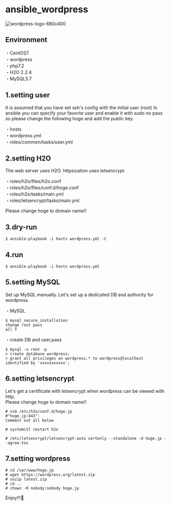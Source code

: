 # ansible_wordpress

![wordpress-logo-680x400](https://user-images.githubusercontent.com/5633085/44000641-d705b6d0-9e5e-11e8-8431-3fd766c459a3.png)

## Environment
・CentOS7  
・wordpress  
・php7.2  
・H2O 2.2.4  
・MySQL5.7  

## 1.setting user


It is assumed that you have set ssh's config with the initial user (root)
In ansible you can specify your favorite user and enable it with sudo no pass so please change the following hoge and add the public key.

・hosts  
・wordpress.yml  
・roles/common/tasks/user.yml

## 2.setting H2O

The web server uses H2O.
httpsization uses letsencrypt.

・roles/h2o/files/h2o.conf  
・roles/h2o/files/conf.d/hoge.conf  
・roles/h2o/tasks/main.yml  
・roles/letsencrypt/tasks/main.yml  

Please change hoge to domain name!!

## 3.dry-run

````
$ ansible-playbook -i hosts wordpress.yml -C
````

## 4.run

````
$ ansible-playbook -i hosts wordpress.yml
````

## 5.setting MySQL

Set up MySQL manually. Let's set up a dedicated DB and authority for wordpress.

・MySQL

```
$ mysql_secure_installation
change root pass
all Y
```

・create DB and user,pass

```
$ mysql -u root -p
> create database wordpress;
> grant all privileges on wordpress.* to wordpress@localhost identified by 'xxxxxxxxxxx';
```

## 6.setting letsencrypt

Let's get a certificate with letsencrypt when wordpress can be viewed with http.  
Please change hoge to domain name!!

```
# vim /etc/h2o/conf.d/hoge.jp
#"hoge.jp:443":
Comment out all below
```

```
# systemctl restart h2o  
```

```
# /etc/letsencrypt/letsencrypt-auto certonly --standalone -d hoge.jp --agree-tos

```

## 7.setting wordpress  

```
# cd /var/www/hoge.jp
# wget https://wordpress.org/latest.zip
# unzip latest.zip
# cd ..
# chown -R nobody:nobody hoge.jp
```

Enjoy!!!🤣

